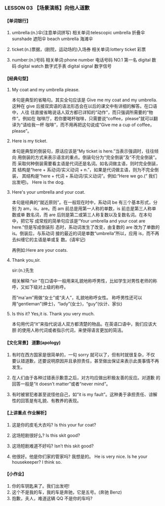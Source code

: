 ### LESSON 03 【场景演练】向他人道歉

#### 【单词银行】

1. umbrella:(n.)伞(注意单词拼写) 相关单词:telescopic umbrella 折叠伞 sunshade 遮阳伞
    beach umbrella 海滩伞

2. ticket:(n.)票据，(剧院，运动场的)入场券 相关单词:lottery ticket 彩票

3. number:(n.)号码 相关单词:phone number 电话号码 NO.1 第一名
    digital 数码 digital watch 数字式手表 digital signal 数字信号

#### 【经典句型】

1. My coat and my umbrella please.

   本句是典型的省略句。其实全句应该是 Give me my coat and my umbrella.这种在 give 后接双宾语的语法形态会在以后的课文中有详细的解答。在口语中，人往 往直接省略说话人双方都已详知的“动作”，而只强调所需要的“物件”。例如在 咖啡厅，若你要喝杯咖啡，只需要说“coffee，please”就可以翻译为“请给我一杯 咖啡”，而不用再把这句说成“Give me a cup of coffee，please”。

2. Here is my ticket.

    本句是典型的倒装句，原话应该是“My ticket is here.”当表示强调时，往往倾向 用倒装的方式来表示语言的重点。倒装句分为“完全倒装”及“不完全倒装”。而 采取何种倒装需要看主语是代词还是名词。如名词做主语，则时完全倒装，其 结构是“here + 系动词/实义动词 + n.”，如果是代词做主语，则为不完全倒装， 其结构是“here + 代词 + 系动词/实义动词”。例如:“Here we go.(” 我们出发吧)。 Here is the dog.

3. Here's your umbrella and your coat. 

   本句是经典的“就近原则”。在一般现在时中，系动词 be 有三个基本形式，分别 为 am，is，are。而 am 前总是用第一人称的单数，is 前总是第三人称单数或单 数名词，而 are 后则是第二或第三人称复数以及复数名词。在本句中，把它写 成常规的简单句应该是“Your umbrella and your coat are here.”但是写成倒装形 态时，系动词发生了改变，由复数的 are 改为了单数的 is。倒装后，与系动词 接的最近的词是单数“umbrella”所以，应用 is，而不再去纠缠它的主语是单或复 数。(请牢记)

   再例如:Here are your coats.

4. Thank you,sir.

   sir:(n.)先生

   相关解释:“sir ”在口语中一般用来礼貌地称呼男性，比如学生对男性老师的称 呼，又如下级对上级的称呼。 

   而“ma'am”用做“女士”或“夫人”，礼貌地称呼女性。 称呼男性还可以用“gentleman”(绅士)，“lady”(女士)，“guy”(伙计、家伙)

5. Is this it? Yes,it is. Thank you very much. 

   本句用代词“it”来指代说话人双方都清楚的物品。在英语口语中，我们应该大胆 的使用人称代词或者指示代词，来使得语言更加的简洁。

#### 【文化背景】 道歉(apology)

1. 有时在西方国家是很简单的，一句 sorry 就可以了，但有时就很复杂，不仅 要认错道歉，还要说明原因并且承担责任，甚至做出保证来表示此类事情不再 发生。

2. 在人们由于各种过错表示歉意之后，对方均应做出积极友善的反应。对道歉 的回答一般是“it doesn't matter”或者“never mind”。

3. 有时被冒犯者甚至说怪他自己，如“it is my fault”。这种勇于承担责任、谅解 性的回答是有礼貌、有教养的表现。

#### 【上讲重点 作业解析】

1. 这是你的皮毛大衣吗? Is this your fur coat?

2. 这场短剧很好么? Is this skit good?

3. 这场短剧难道不好吗? Isn’t this skit good?

4. 他很好。他是你们家的管家吗? 我想是的。 He is very nice. Is he your housekeeper? I think so.

#### 【小作业】

1. 你的车钥匙来了。我们出发吧!
2. 这个不是我的车，我的车是奔驰，它是五号。(奔驰 Benz) 
3. 抱歉，夫人，难道这辆 QQ 不是你的车吗?

